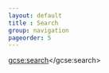 ```yaml
---
layout: default
title : Search
group: navigation
pageorder: 5
---
```

<script>
  (function() {
    var cx = '001546594040588046185:nhtfmwplcjq';
    var gcse = document.createElement('script');
    gcse.type = 'text/javascript';
    gcse.async = true;
    gcse.src = 'https://cse.google.com/cse.js?cx=' + cx;
    var s = document.getElementsByTagName('script')[0];
    s.parentNode.insertBefore(gcse, s);
  })();
</script>
<gcse:search></gcse:search>
